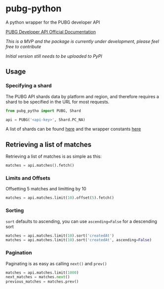 # pubg-python

A python wrapper for the PUBG developer API

[PUBG Developer API Official Documentation](https://developer.playbattlegrounds.com/docs/en/introduction.html)

*This is a MVP and the package is currently under development, please feel free to contribute*

*Initial version still needs to be uploaded to PyPI*

## Usage

### Specifying a shard

The PUBG API shards data by platform and region, and therefore requires a shard to be specified in the URL for most requests.

```python
from pubg_pytho import PUBG, Shard

api = PUBG('<api-key>', Shard.PC_NA)
```

A list of shards can be found [here](https://developer.playbattlegrounds.com/docs/en/making-requests.html#regions) and the wrapper constants [here](https://github.com/ramonsaraiva/pubg-python/blob/master/pubg_python/base.py)

## Retrieving a list of matches

Retrieving a list of matches is as simple as this:

```python
matches = api.matches().fetch()
```

### Limits and Offsets
Offsetting 5 matches and limitting by 10

```python
matches = api.matches.limit(10).offset(5).fetch()
```

### Sorting

`sort` defaults to ascending, you can use `ascending=False` for a descending sort

```python
matches = api.matches.limit(10).sort('createdAt')
matches = api.matches.limit(10).sort('createdAt', ascending=False)
```

### Pagination

Paginating is as easy as calling `next()` and `prev()`

```python
matches = api.matches.limit(1000)
next_matches = matches.next()
previous_matches = matches.prev()
```